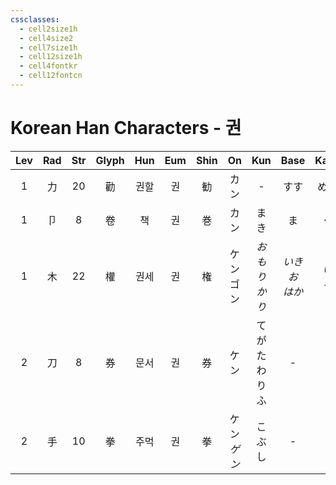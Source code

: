 ```yaml
---
cssclasses:
  - cell2size1h
  - cell4size2
  - cell7size1h
  - cell12size1h
  - cell4fontkr
  - cell12fontcn
---
```


# Korean Han Characters - 권

| Lev | Rad | Str | Glyph | Hun | Eum | Shin |     On     |     Kun     |    Base     |   Kana   | Simp |     Man      |  Can  |  Viet  |
| :-: | :-: | :-: | :---: | :-: | :-: | :--: | :--------: | :---------: | :---------: | :------: | :--: | :----------: | :---: | :----: |
|  1  |  力  | 20  |   勸   | 권할  |  권  |  勧   |     カン     |      -      |     すす      |    める    |  劝   |     quàn     | hyun3 | khuyến |
|  1  |  卩  |  8  |   卷   |  책  |  권  |  巻   |     カン     |     まき      |      ま      |    く     |  卷   |     juàn     | gyun2 | quyển  |
|  1  |  木  | 22  |   權   | 권세  |  권  |  権   |  ケン<br>ゴン  | *おもり<br>かり* | *いきお<br>はか* | *い<br>る* |  权   |     quán     | kyun4 | quyền  |
|  2  |  刀  |  8  |   券   | 문서  |  권  |  券   |     ケン     | てがた<br>わりふ  |      -      |    -     |  券   | quàn<br>xuàn | hyun3 | khoán  |
|  2  |  手  | 10  |   拳   | 주먹  |  권  |  拳   | ケン<br>*ゲン* |     こぶし     |      -      |    -     |  拳   |     quán     | kyun4 | quyền  |
